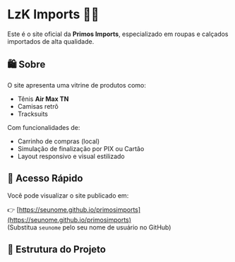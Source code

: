 # LzK Imports 🧢👟

Este é o site oficial da **Primos Imports**, especializado em roupas e calçados importados de alta qualidade.

## 🛍️ Sobre

O site apresenta uma vitrine de produtos como:
- Tênis **Air Max TN**
- Camisas retrô
- Tracksuits

Com funcionalidades de:
- Carrinho de compras (local)
- Simulação de finalização por PIX ou Cartão
- Layout responsivo e visual estilizado

## 🚀 Acesso Rápido

Você pode visualizar o site publicado em:

👉 [https://seunome.github.io/primosimports](https://seunome.github.io/primosimports)  
(Substitua `seunome` pelo seu nome de usuário no GitHub)

## 📁 Estrutura do Projeto

